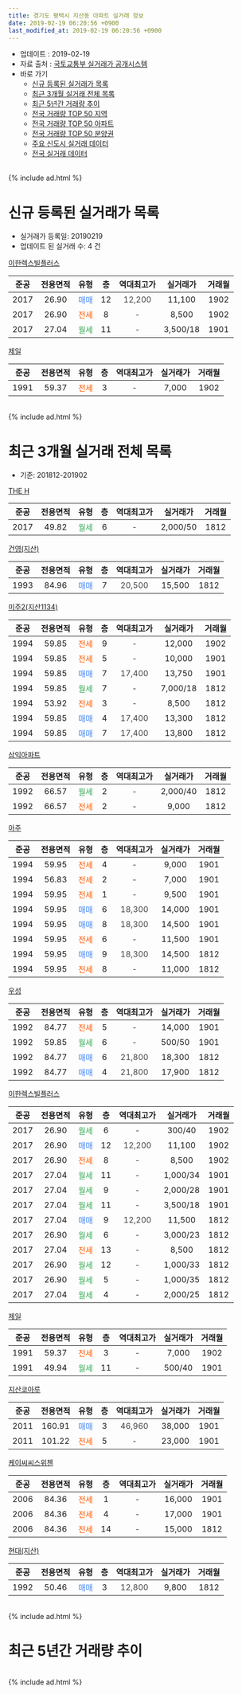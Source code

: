 ```yaml
---
title: 경기도 평택시 지산동 아파트 실거래 정보
date: 2019-02-19 06:20:56 +0900
last_modified_at: 2019-02-19 06:20:56 +0900
---
```


* 업데이트 : 2019-02-19
* 자료 출처 : [국토교통부 실거래가 공개시스템](http://rt.molit.go.kr)
* 바로 가기
    * [신규 등록된 실거래가 목록](#신규-등록된-실거래가-목록)
    * [최근 3개월 실거래 전체 목록](#최근-3개월-실거래-전체-목록)
    * [최근 5년간 거래량 추이](#최근-5년간-거래량-추이)
    * [전국 거래량 TOP 50 지역](https://inasie.github.io/apt-trade-info/최근-3개월-전국에서-가장-거래가-많이-발생한-지역)
    * [전국 거래량 TOP 50 아파트](https://inasie.github.io/apt-trade-info/최근-3개월-전국에서-가장-거래가-많이-발생한-아파트)
    * [전국 거래량 TOP 50 분양권](https://inasie.github.io/apt-trade-info/최근-3개월-전국에서-가장-거래가-많이-발생한-분양권)
    * [주요 신도시 실거래 데이터](https://inasie.github.io/apt-trade-info/주요-신도시)
    * [전국 실거래 데이터](https://inasie.github.io/apt-trade-info/전국)
<br>
{% include ad.html %}
<br>

# 신규 등록된 실거래가 목록
* 실거래가 등록일: 20190219
* 업데이트 된 실거래 수: 4 건


[이한렉스빌플러스](https://search.naver.com/search.naver?query=%EA%B2%BD%EA%B8%B0%EB%8F%84+%ED%8F%89%ED%83%9D%EC%8B%9C+%EC%A7%80%EC%82%B0%EB%8F%99+%EC%9D%B4%ED%95%9C%EB%A0%89%EC%8A%A4%EB%B9%8C%ED%94%8C%EB%9F%AC%EC%8A%A4)

|준공|전용면적|유형|층|역대최고가|실거래가|거래월|
|:---:|:---:|:---:|:---:|:---:|:---:|:---:|
|2017|26.90|<span style="color:#4285f3">매매</span>|12|<span style="color:#444444">12,200</span>|11,100|1902|
|2017|26.90|<span style="color:#ff5a00">전세</span>|8|<span style="color:#444444">-</span>|8,500|1902|
|2017|27.04|<span style="color:#34a853">월세</span>|11|<span style="color:#444444">-</span>|3,500/18|1901|

[제일](https://search.naver.com/search.naver?query=%EA%B2%BD%EA%B8%B0%EB%8F%84+%ED%8F%89%ED%83%9D%EC%8B%9C+%EC%A7%80%EC%82%B0%EB%8F%99+%EC%A0%9C%EC%9D%BC)

|준공|전용면적|유형|층|역대최고가|실거래가|거래월|
|:---:|:---:|:---:|:---:|:---:|:---:|:---:|
|1991|59.37|<span style="color:#ff5a00">전세</span>|3|<span style="color:#444444">-</span>|7,000|1902|


<br>
{% include ad.html %}
<br>

# 최근 3개월 실거래 전체 목록
* 기준: 201812-201902


[THE H](https://search.naver.com/search.naver?query=%EA%B2%BD%EA%B8%B0%EB%8F%84+%ED%8F%89%ED%83%9D%EC%8B%9C+%EC%A7%80%EC%82%B0%EB%8F%99+THE+H)

|준공|전용면적|유형|층|역대최고가|실거래가|거래월|
|:---:|:---:|:---:|:---:|:---:|:---:|:---:|
|2017|49.82|<span style="color:#34a853">월세</span>|6|<span style="color:#444444">-</span>|2,000/50|1812|

[건영(지산)](https://search.naver.com/search.naver?query=%EA%B2%BD%EA%B8%B0%EB%8F%84+%ED%8F%89%ED%83%9D%EC%8B%9C+%EC%A7%80%EC%82%B0%EB%8F%99+%EA%B1%B4%EC%98%81%28%EC%A7%80%EC%82%B0%29)

|준공|전용면적|유형|층|역대최고가|실거래가|거래월|
|:---:|:---:|:---:|:---:|:---:|:---:|:---:|
|1993|84.96|<span style="color:#4285f3">매매</span>|7|<span style="color:#444444">20,500</span>|15,500|1812|

[미주2(지산1134)](https://search.naver.com/search.naver?query=%EA%B2%BD%EA%B8%B0%EB%8F%84+%ED%8F%89%ED%83%9D%EC%8B%9C+%EC%A7%80%EC%82%B0%EB%8F%99+%EB%AF%B8%EC%A3%BC2%28%EC%A7%80%EC%82%B01134%29)

|준공|전용면적|유형|층|역대최고가|실거래가|거래월|
|:---:|:---:|:---:|:---:|:---:|:---:|:---:|
|1994|59.85|<span style="color:#ff5a00">전세</span>|9|<span style="color:#444444">-</span>|12,000|1902|
|1994|59.85|<span style="color:#ff5a00">전세</span>|5|<span style="color:#444444">-</span>|10,000|1901|
|1994|59.85|<span style="color:#4285f3">매매</span>|7|<span style="color:#444444">17,400</span>|13,750|1901|
|1994|59.85|<span style="color:#34a853">월세</span>|7|<span style="color:#444444">-</span>|7,000/18|1812|
|1994|53.92|<span style="color:#ff5a00">전세</span>|3|<span style="color:#444444">-</span>|8,500|1812|
|1994|59.85|<span style="color:#4285f3">매매</span>|4|<span style="color:#444444">17,400</span>|13,300|1812|
|1994|59.85|<span style="color:#4285f3">매매</span>|7|<span style="color:#444444">17,400</span>|13,800|1812|

[삼익아파트](https://search.naver.com/search.naver?query=%EA%B2%BD%EA%B8%B0%EB%8F%84+%ED%8F%89%ED%83%9D%EC%8B%9C+%EC%A7%80%EC%82%B0%EB%8F%99+%EC%82%BC%EC%9D%B5%EC%95%84%ED%8C%8C%ED%8A%B8)

|준공|전용면적|유형|층|역대최고가|실거래가|거래월|
|:---:|:---:|:---:|:---:|:---:|:---:|:---:|
|1992|66.57|<span style="color:#34a853">월세</span>|2|<span style="color:#444444">-</span>|2,000/40|1812|
|1992|66.57|<span style="color:#ff5a00">전세</span>|2|<span style="color:#444444">-</span>|9,000|1812|

[아주](https://search.naver.com/search.naver?query=%EA%B2%BD%EA%B8%B0%EB%8F%84+%ED%8F%89%ED%83%9D%EC%8B%9C+%EC%A7%80%EC%82%B0%EB%8F%99+%EC%95%84%EC%A3%BC)

|준공|전용면적|유형|층|역대최고가|실거래가|거래월|
|:---:|:---:|:---:|:---:|:---:|:---:|:---:|
|1994|59.95|<span style="color:#ff5a00">전세</span>|4|<span style="color:#444444">-</span>|9,000|1901|
|1994|56.83|<span style="color:#ff5a00">전세</span>|2|<span style="color:#444444">-</span>|7,000|1901|
|1994|59.95|<span style="color:#ff5a00">전세</span>|1|<span style="color:#444444">-</span>|9,500|1901|
|1994|59.95|<span style="color:#4285f3">매매</span>|6|<span style="color:#444444">18,300</span>|14,000|1901|
|1994|59.95|<span style="color:#4285f3">매매</span>|8|<span style="color:#444444">18,300</span>|14,500|1901|
|1994|59.95|<span style="color:#ff5a00">전세</span>|6|<span style="color:#444444">-</span>|11,500|1901|
|1994|59.95|<span style="color:#4285f3">매매</span>|9|<span style="color:#444444">18,300</span>|14,500|1812|
|1994|59.95|<span style="color:#ff5a00">전세</span>|8|<span style="color:#444444">-</span>|11,000|1812|

[우성](https://search.naver.com/search.naver?query=%EA%B2%BD%EA%B8%B0%EB%8F%84+%ED%8F%89%ED%83%9D%EC%8B%9C+%EC%A7%80%EC%82%B0%EB%8F%99+%EC%9A%B0%EC%84%B1)

|준공|전용면적|유형|층|역대최고가|실거래가|거래월|
|:---:|:---:|:---:|:---:|:---:|:---:|:---:|
|1992|84.77|<span style="color:#ff5a00">전세</span>|5|<span style="color:#444444">-</span>|14,000|1901|
|1992|59.85|<span style="color:#34a853">월세</span>|6|<span style="color:#444444">-</span>|500/50|1901|
|1992|84.77|<span style="color:#4285f3">매매</span>|6|<span style="color:#444444">21,800</span>|18,300|1812|
|1992|84.77|<span style="color:#4285f3">매매</span>|4|<span style="color:#444444">21,800</span>|17,900|1812|

[이한렉스빌플러스](https://search.naver.com/search.naver?query=%EA%B2%BD%EA%B8%B0%EB%8F%84+%ED%8F%89%ED%83%9D%EC%8B%9C+%EC%A7%80%EC%82%B0%EB%8F%99+%EC%9D%B4%ED%95%9C%EB%A0%89%EC%8A%A4%EB%B9%8C%ED%94%8C%EB%9F%AC%EC%8A%A4)

|준공|전용면적|유형|층|역대최고가|실거래가|거래월|
|:---:|:---:|:---:|:---:|:---:|:---:|:---:|
|2017|26.90|<span style="color:#34a853">월세</span>|6|<span style="color:#444444">-</span>|300/40|1902|
|2017|26.90|<span style="color:#4285f3">매매</span>|12|<span style="color:#444444">12,200</span>|11,100|1902|
|2017|26.90|<span style="color:#ff5a00">전세</span>|8|<span style="color:#444444">-</span>|8,500|1902|
|2017|27.04|<span style="color:#34a853">월세</span>|11|<span style="color:#444444">-</span>|1,000/34|1901|
|2017|27.04|<span style="color:#34a853">월세</span>|9|<span style="color:#444444">-</span>|2,000/28|1901|
|2017|27.04|<span style="color:#34a853">월세</span>|11|<span style="color:#444444">-</span>|3,500/18|1901|
|2017|27.04|<span style="color:#4285f3">매매</span>|9|<span style="color:#444444">12,200</span>|11,500|1812|
|2017|26.90|<span style="color:#34a853">월세</span>|6|<span style="color:#444444">-</span>|3,000/23|1812|
|2017|27.04|<span style="color:#ff5a00">전세</span>|13|<span style="color:#444444">-</span>|8,500|1812|
|2017|26.90|<span style="color:#34a853">월세</span>|12|<span style="color:#444444">-</span>|1,000/33|1812|
|2017|26.90|<span style="color:#34a853">월세</span>|5|<span style="color:#444444">-</span>|1,000/35|1812|
|2017|27.04|<span style="color:#34a853">월세</span>|4|<span style="color:#444444">-</span>|2,000/25|1812|

[제일](https://search.naver.com/search.naver?query=%EA%B2%BD%EA%B8%B0%EB%8F%84+%ED%8F%89%ED%83%9D%EC%8B%9C+%EC%A7%80%EC%82%B0%EB%8F%99+%EC%A0%9C%EC%9D%BC)

|준공|전용면적|유형|층|역대최고가|실거래가|거래월|
|:---:|:---:|:---:|:---:|:---:|:---:|:---:|
|1991|59.37|<span style="color:#ff5a00">전세</span>|3|<span style="color:#444444">-</span>|7,000|1902|
|1991|49.94|<span style="color:#34a853">월세</span>|11|<span style="color:#444444">-</span>|500/40|1901|

[지산코아루](https://search.naver.com/search.naver?query=%EA%B2%BD%EA%B8%B0%EB%8F%84+%ED%8F%89%ED%83%9D%EC%8B%9C+%EC%A7%80%EC%82%B0%EB%8F%99+%EC%A7%80%EC%82%B0%EC%BD%94%EC%95%84%EB%A3%A8)

|준공|전용면적|유형|층|역대최고가|실거래가|거래월|
|:---:|:---:|:---:|:---:|:---:|:---:|:---:|
|2011|160.91|<span style="color:#4285f3">매매</span>|3|<span style="color:#444444">46,960</span>|38,000|1901|
|2011|101.22|<span style="color:#ff5a00">전세</span>|5|<span style="color:#444444">-</span>|23,000|1901|

[케이씨씨스위첸](https://search.naver.com/search.naver?query=%EA%B2%BD%EA%B8%B0%EB%8F%84+%ED%8F%89%ED%83%9D%EC%8B%9C+%EC%A7%80%EC%82%B0%EB%8F%99+%EC%BC%80%EC%9D%B4%EC%94%A8%EC%94%A8%EC%8A%A4%EC%9C%84%EC%B2%B8)

|준공|전용면적|유형|층|역대최고가|실거래가|거래월|
|:---:|:---:|:---:|:---:|:---:|:---:|:---:|
|2006|84.36|<span style="color:#ff5a00">전세</span>|1|<span style="color:#444444">-</span>|16,000|1901|
|2006|84.36|<span style="color:#ff5a00">전세</span>|4|<span style="color:#444444">-</span>|17,000|1901|
|2006|84.36|<span style="color:#ff5a00">전세</span>|14|<span style="color:#444444">-</span>|15,000|1812|


<script async src="//pagead2.googlesyndication.com/pagead/js/adsbygoogle.js"></script>
<!-- 기본 -->
<ins class="adsbygoogle"
     style="display:block"
     data-ad-client="ca-pub-2446590836940007"
     data-ad-slot="1659523306"
     data-ad-format="auto"
     data-full-width-responsive="true"></ins>
<script>
(adsbygoogle = window.adsbygoogle || []).push({});
</script>


[현대(지산)](https://search.naver.com/search.naver?query=%EA%B2%BD%EA%B8%B0%EB%8F%84+%ED%8F%89%ED%83%9D%EC%8B%9C+%EC%A7%80%EC%82%B0%EB%8F%99+%ED%98%84%EB%8C%80%28%EC%A7%80%EC%82%B0%29)

|준공|전용면적|유형|층|역대최고가|실거래가|거래월|
|:---:|:---:|:---:|:---:|:---:|:---:|:---:|
|1992|50.46|<span style="color:#4285f3">매매</span>|3|<span style="color:#444444">12,800</span>|9,800|1812|


<br>
{% include ad.html %}
<br>

# 최근 5년간 거래량 추이


<div style="width:100%;">
    <canvas id="deal_progress" height="200"></canvas>
</div>

<script>
new Chart(document.getElementById("deal_progress"), {
    type: 'line',
    data: {
        labels: ['201402','201403','201404','201405','201406','201407','201408','201409','201410','201411','201412','201501','201502','201503','201504','201505','201506','201507','201508','201509','201510','201511','201512','201601','201602','201603','201604','201605','201606','201607','201608','201609','201610','201611','201612','201701','201702','201703','201704','201705','201706','201707','201708','201709','201710','201711','201712','201801','201802','201803','201804','201805','201806','201807','201808','201809','201810','201811','201812','201901','201902'],
        datasets: [{
            label: '매매',
            pointRadius: 1,
            data: [15, 29, 26, 26, 34, 27, 30, 31, 54, 45, 17, 38, 37, 56, 61, 50, 36, 35, 44, 38, 48, 27, 28, 24, 34, 38, 35, 30, 32, 33, 29, 25, 40, 27, 18, 19, 21, 19, 18, 23, 29, 24, 22, 17, 17, 17, 20, 13, 15, 21, 14, 13, 11, 13, 6, 11, 10, 8, 8, 4, 1],
            borderColor: "rgba(255, 201, 14, 1)",
            backgroundColor: "rgba(255, 201, 14, 0.5)",
            fill: false,
            lineTension: 0
        },{
            label: '전월세',
            pointRadius: 1,
            data: [23, 22, 15, 20, 14, 13, 12, 16, 21, 17, 16, 19, 18, 26, 15, 12, 13, 21, 23, 23, 23, 18, 16, 19, 10, 22, 18, 20, 7, 16, 10, 15, 17, 6, 16, 14, 21, 21, 21, 26, 19, 19, 41, 41, 22, 27, 19, 22, 17, 29, 15, 21, 16, 15, 13, 21, 15, 13, 12, 14, 4],
            borderColor: "rgba(0, 141, 185, 1)",
            backgroundColor: "rgba(0, 141, 185, 0.5)",
            fill: false,
            lineTension: 0
        }
        ]
    },
    options: {
        responsive: true,
        title: {
            display: false
        },
        tooltips: {
            mode: 'index',
            intersect: false
        },
        hover: {
            mode: 'nearest',
            intersect: true
        },
        scales: {
            xAxes: [{
                display: true,
                scaleLabel: {
                    display: true,
                    labelString: '년/월'
                }
            }],
            yAxes: [{
                display: true,
                ticks: {
                    suggestedMin: 0,
                },
                scaleLabel: {
                    display: true,
                    labelString: '실거래 수'
                }
            }]
        }
    }
});

</script>


<br>
{% include ad.html %}
<br>

